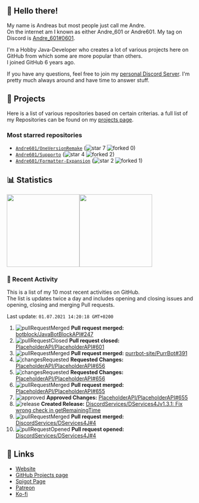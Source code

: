 <!-- Links -->
[andre]: https://discord.bio/p/andre601
[purr]: https://purrbot.site
[discord]: https://discord.gg/6dazXp6
[website]: https://andre601.ch
[github]: https://andre601.ch/projects
[spigot]: https://www.spigotmc.org/resources/authors/56829/
[patreon]: https://patreon.com/andre_601
[ko-fi]: https://ko-fi.com/andre_601

## 👋 Hello there!
My name is Andreas but most people just call me Andre.  
On the internet am I known as either Andre_601 or Andre601. My tag on Discord is [Andre_601#0601][andre].

I'm a Hobby Java-Developer who creates a lot of various projects here on GitHub from which some are more popular than others.  
I joined GitHub 6 years ago.

If you have any questions, feel free to join my [personal Discord Server][discord]. I'm pretty much always around and have time to answer stuff.

## 📁 Projects
Here is a list of various repositories based on certain criterias. a full list of my Repositories can be found on my [projects page][github].

### Most starred repositories

- [`Andre601/OneVersionRemake`](https://github.com/Andre601/OneVersionRemake) (![star] 7 ![forked] 0)
- [`Andre601/Supporto`](https://github.com/Andre601/Supporto) (![star] 4 ![forked] 2)
- [`Andre601/Formatter-Expansion`](https://github.com/Andre601/Formatter-Expansion) (![star] 2 ![forked] 1)

## 📊 Statistics
<img height="195px" src="https://github-readme-stats.vercel.app/api?username=Andre601&show_icons=true&hide_rank=true&title_color=3498db&bg_color=ffffff00&text_color=718096&disable_animations=true"><img height="195px" src="https://github-readme-stats.vercel.app/api/top-langs?username=Andre601&layout=compact&title_color=3498db&bg_color=ffffff00&text_color=718096">

### 📜 Recent Activity
This is a list of my 10 most recent activities on GitHub.  
The list is updates twice a day and includes opening and closing issues and opening, closing and merging Pull requests.

<!--RECENT_ACTIVITY:last_update-->
Last update: `01.07.2021 14:20:18 GMT+0200`
<!--RECENT_ACTIVITY:last_update_end-->
<!--RECENT_ACTIVITY:start-->
1. ![pullRequestMerged] **Pull request merged:** [botblock/JavaBotBlockAPI#247](https://github.com/botblock/JavaBotBlockAPI/pull/247)
2. ![pullRequestClosed] **Pull request closed:** [PlaceholderAPI/PlaceholderAPI#601](https://github.com/PlaceholderAPI/PlaceholderAPI/pull/601)
3. ![pullRequestMerged] **Pull request merged:** [purrbot-site/PurrBot#391](https://github.com/purrbot-site/PurrBot/pull/391)
4. ![changesRequested] **Requested Changes:** [PlaceholderAPI/PlaceholderAPI#656](https://github.com/PlaceholderAPI/PlaceholderAPI/pull/656#pullrequestreview-696019518)
5. ![changesRequested] **Requested Changes:** [PlaceholderAPI/PlaceholderAPI#656](https://github.com/PlaceholderAPI/PlaceholderAPI/pull/656#pullrequestreview-696019518)
6. ![pullRequestMerged] **Pull request merged:** [PlaceholderAPI/PlaceholderAPI#655](https://github.com/PlaceholderAPI/PlaceholderAPI/pull/655)
7. ![approved] **Approved Changes:** [PlaceholderAPI/PlaceholderAPI#655](https://github.com/PlaceholderAPI/PlaceholderAPI/pull/655#pullrequestreview-695908289)
8. ![release] **Created Release:** [DiscordServices/DServices4Jv1.3.1: Fix wrong check in getRemainingTime](https://github.com/DiscordServices/DServices4J/releases/tag/1.3.1)
9. ![pullRequestMerged] **Pull request merged:** [DiscordServices/DServices4J#4](https://github.com/DiscordServices/DServices4J/pull/4)
10. ![pullRequestOpened] **Pull request opened:** [DiscordServices/DServices4J#4](https://github.com/DiscordServices/DServices4J/pull/4)
<!--RECENT_ACTIVITY:end-->

## 🔗 Links
- [Website]
- [GitHub Projects page][github]
- [Spigot Page][spigot]
- [Patreon]
- [Ko-fi]

<!-- Badges -->
[issueOpened]: https://cdn.jsdelivr.net/gh/Readme-Workflows/Readme-Icons@v1.1.0/icons/octicons/IssueOpened.svg
[issueClosed]: https://cdn.jsdelivr.net/gh/Readme-Workflows/Readme-Icons@v1.1.0/icons/octicons/IssueClosed.svg

[pullRequestOpened]: https://cdn.jsdelivr.net/gh/Readme-Workflows/Readme-Icons@v1.1.0/icons/octicons/PullRequestOpened.svg
[pullRequestClosed]: https://cdn.jsdelivr.net/gh/Readme-Workflows/Readme-Icons@v1.1.0/icons/octicons/PullRequestClosed.svg
[pullRequestMerged]: https://cdn.jsdelivr.net/gh/Readme-Workflows/Readme-Icons@v1.1.0/icons/octicons/PullRequestMerged.svg

[comment]: https://cdn.jsdelivr.net/gh/Readme-Workflows/Readme-Icons@v1.1.0/icons/octicons/Comment.svg

[changesRequested]: https://cdn.jsdelivr.net/gh/Readme-Workflows/Readme-Icons@v1.1.0/icons/octicons/RequestedChanges.svg
[approved]: https://cdn.jsdelivr.net/gh/Readme-Workflows/Readme-Icons@v1.1.0/icons/octicons/ApprovedChanges.svg
[repoCreated]: https://cdn.jsdelivr.net/gh/Readme-Workflows/Readme-Icons@v1.1.0/icons/octicons/Repository.svg

[release]: https://cdn.jsdelivr.net/gh/Readme-Workflows/Readme-Icons@v1.1.0/icons/octicons/Release.svg
[star]: https://cdn.jsdelivr.net/gh/Readme-Workflows/Readme-Icons@v1.1.0/icons/octicons/StarredRepository.svg
[wiki]: https://cdn.jsdelivr.net/gh/Readme-Workflows/Readme-Icons@v1.1.0/icons/octicons/Wiki.svg
[forked]: https://cdn.jsdelivr.net/gh/Readme-Workflows/Readme-Icons@main/icons/octicons/ForkedRepository.svg
